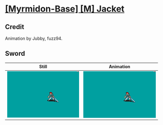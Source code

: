 # [\[Myrmidon-Base\] \[M\] Jacket](../)

## Credit

Animation by Jubby, fuzz94.
	
## Sword

| Still | Animation |
| :---: | :-------: |
| ![Sword still](./Sword_000.png) | ![Sword animation](./Sword.gif) |
